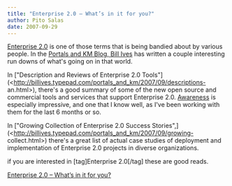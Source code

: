 ```yaml
---
title: "Enterprise 2.0 – What’s in it for you?"
author: Pito Salas
date: 2007-09-29
---
```




[Enterprise 2.0](<http://en.wikipedia.org/wiki/Enterprise_2.0>) is one of
those terms that is being bandied about by various people. In the [Portals and
KM Blog, Bill Ives](<http://billives.typepad.com/portals_and_km/>) has written
a couple interesting run downs of what's going on in that world.

In ["Description and Reviews of Enterprise 2.0
Tools"](<http://billives.typepad.com/portals_and_km/2007/09/descriptions-
an.html>), there's a good summary of some of the new open source and
commercial tools and services that support Enterprise 2.0.
[Awareness](<http://www.awarenessnetworks.com/home/>) is especially
impressive, and one that I know well, as I've been working with them for the
last 6 months or so.

In ["Growing Collection of Enterprise 2.0 Success
Stories",](<http://billives.typepad.com/portals_and_km/2007/09/growing-
collect.html>) there's a great list of actual case studies of deployment and
implementation of Enterprise 2.0 projects in diverse organizations.

if you are interested in [tag]Enterprise 2.0[/tag] these are good reads.


[Enterprise 2.0 – What’s in it for you?](None)
